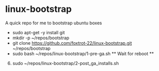 # linux-bootstrap
A quick repo for me to bootstrap ubuntu boxes
- sudo apt-get -y install git
- mkdir -p ~/repos/bootstrap
- git clone https://github.com/foxtrot-22/linux-bootstrap.git ~/repos/bootstrap
- sudo bash ~/repos/linux-bootstrap/1-pre-ga.sh
** Wait for reboot **
6. sudo ~/repos/linux-bootstrap/2-post_ga_installs.sh
